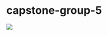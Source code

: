 # capstone-group-5
<a href="https://zenhub.com">
  <img src="https://raw.githubusercontent.com/ZenHubIO/support/master/zenhub-badge.png">
</a>

